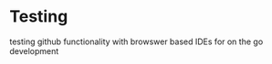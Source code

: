 Testing
==============

testing github functionality with browswer based IDEs for on the go development
